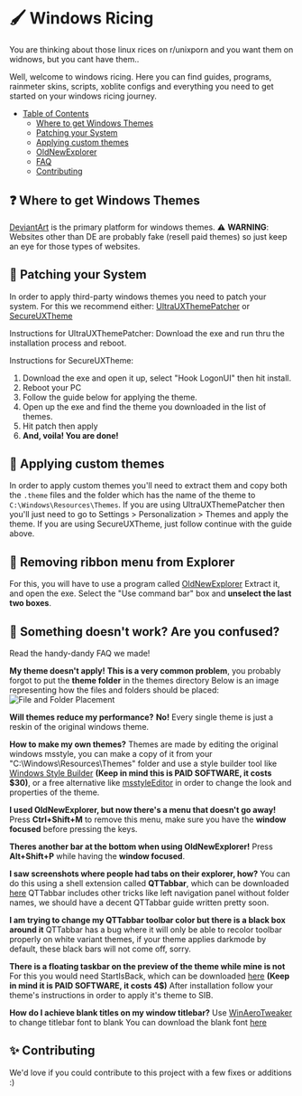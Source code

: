 # 🖌️ Windows Ricing

You are thinking about those linux rices on r/unixporn and you want them on widnows, but you cant have them.. 

Well, welcome to windows ricing. Here you can find guides, programs, rainmeter skins, scripts, xoblite configs and everything you need to get started on your windows ricing journey.

- [Table of Contents](#table-of-contents) <a name="table-of-contents"></a>
  - [Where to get Windows Themes](#where-to-get-themes)
  - [Patching your System](#patching-your-system)
  - [Applying custom themes](#applying-custom-themes)
  - [OldNewExplorer](#old-new-explorer)
  - [FAQ](#faq)
  - [Contributing](#contributing)

## ❓ Where to get Windows Themes <a name="where-to-get-themes"></a>
[DeviantArt](https://deviantart.com/) is the primary platform for windows themes.
⚠️ **WARNING**: Websites other than DE are probably fake (resell paid themes) so just keep an eye for those types of websites.

## 🔧 Patching your System <a name="patching-your-system"></a>
In order to apply third-party windows themes you need to patch your system. For this we recommend either:
[UltraUXThemePatcher](https://mhoefs.eu/software_uxtheme.php?ref=syssel&lang=en)
or
[SecureUXTheme](https://github.com/namazso/SecureUxTheme)

Instructions for UltraUXThemePatcher:
Download the exe and run thru the installation process and reboot.

Instructions for SecureUXTheme:
1. Download the exe and open it up, select "Hook LogonUI" then hit install.
2. Reboot your PC
3. Follow the guide below for applying the theme.
4. Open up the exe and find the theme you downloaded in the list of themes.
5. Hit patch then apply
6. **And, voila! You are done!**

## 🎨 Applying custom themes <a name="applying-custom-themes"></a>
In order to apply custom themes you'll need to extract them and copy both the ```.theme``` files and the folder which has the name of the theme to ```C:\Windows\Resources\Themes```. If you are using UltraUXThemePatcher then you'll just need to go to Settings > Personalization > Themes and apply the theme.
If you are using SecureUXTheme, just follow continue with the guide above.

## 🎀 Removing ribbon menu from Explorer <a name="old-new-explorer"></a>
For this, you will have to use a program called [OldNewExplorer](https://tihiy.net/files/OldNewExplorer.rar)
Extract it, and open the exe.
Select the "Use command bar" box and **unselect the last two boxes**.

## 🚧 Something doesn't work? Are you confused? <a name="faq"></a>
Read the handy-dandy FAQ we made!

**My theme doesn't apply!**
  **This is a very common problem**, you probably forgot to put the **theme folder** in the themes directory
Below is an image representing how the files and folders should be placed:
![File and Folder Placement](https://raw.githubusercontent.com/winthemers/windows-ricing/main/file-folder-placement.png)

**Will themes reduce my performance?**
**No!** Every single theme is just a reskin of the original windows theme.

**How to make my own themes?**
  Themes are made by editing the original windows msstyle, you can make a copy of it from your "C:\Windows\Resources\Themes" folder and use a style builder tool like [Windows Style Builder](https://www.vistastylebuilder.com/) **(Keep in mind this is PAID SOFTWARE, it costs $30)**, or a free alternative like [msstyleEditor](https://github.com/nptr/msstyleEditor) in order to change the look and properties of the theme.

**I used OldNewExplorer, but now there's a menu that doesn't go away!**
  Press **Ctrl+Shift+M** to remove this menu, make sure you have the **window focused** before pressing the keys.
  
**Theres another bar at the bottom when using OldNewExplorer!**
  Press **Alt+Shift+P** while having the **window focused**.

**I saw screenshots where people had tabs on their explorer, how?**
  You can do this using a shell extension called **QTTabbar**, which can be downloaded [here](http://qttabbar.wikidot.com/)
 QTTabbar includes other tricks like left navigation panel without folder names, we should have a decent QTTabbar guide written pretty soon.
 
 **I am trying to change my QTTabbar toolbar color but there is a black box around it**
  QTTabbar has a bug where it will only be able to recolor toolbar properly on white variant themes, if your theme applies darkmode by default, these black bars will not come off, sorry.
  
**There is a floating taskbar on the preview of the theme while mine is not**
  For this you would need StartIsBack, which can be downloaded [here](https://www.startisback.com/) **(Keep in mind it is PAID SOFTWARE, it costs 4$)**
After installation follow your theme's instructions in order to apply it's theme to SIB.  

**How do I achieve blank titles on my window titlebar?**
  Use [WinAeroTweaker](https://winaerotweaker.com/) to change titlebar font to blank
You can download the blank font [here](https://cdn.discordapp.com/attachments/763855843476766740/847301543429799956/BLANK.TTF)

## ✨ Contributing <a name="contributing"></a>
We'd love if you could contribute to this project with a few fixes or additions :)
